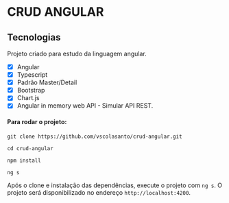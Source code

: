 # CRUD ANGULAR

## Tecnologias
Projeto criado para estudo da linguagem angular.
  - [x] Angular
  - [x] Typescript
  - [x] Padrão Master/Detail
  - [x] Bootstrap
  - [x] Chart.js
  - [x] Angular in memory web API - Simular API REST.

#### Para rodar o projeto:

```shell
git clone https://github.com/vscolasanto/crud-angular.git
```
```shell
cd crud-angular
```
```shell
npm install
```
```shell
ng s
```

Após o clone e instalação das dependências, execute o projeto com `ng s`. O projeto será disponibilizado no endereço `http://localhost:4200`.
